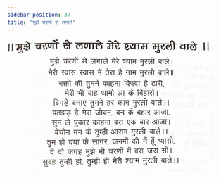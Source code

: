 ```yaml
---
sidebar_position: 37
title: "मुझे चरणों से लगाले"
---
```


![img](./../../../static/img/bhajans/mujhe-charno-se-lagale.png)
